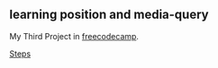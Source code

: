 ## learning position and media-query

My Third Project in [freecodecamp](https://www.freecodecamp.org/).

[Steps](https://www.freecodecamp.org/learn/2022/responsive-web-design/build-a-technical-documentation-page-project/build-a-technical-documentation-page)
